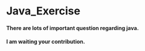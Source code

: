 # Java_Exercise
<h4>There are lots of important question regarding java.</h4>
<h4>I am waiting your contribution.</h4>
